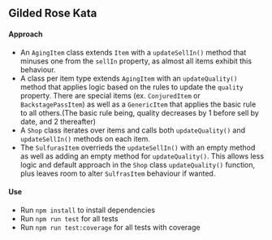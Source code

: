 ## Gilded Rose Kata

#### Approach

- An `AgingItem` class extends `Item` with a `updateSellIn()` method that minuses one from the `sellIn` property, as almost all items exhibit this behaviour.
- A class per item type extends `AgingItem` with an `updateQuality()` method that applies logic based on the rules to update the `quality` property. There are special items (ex. `ConjuredItem` or `BackstagePassItem`) as well as a `GenericItem` that applies the basic rule to all others.(The basic rule being, quality decreases by 1 before sell by date, and 2 thereafter)
- A `Shop` class iterates over items and calls both `updateQuality()` and `updateSellIn()` methods on each item.
- The `SulfurasItem` overrieds the `updateSellIn()` with an empty method as well as adding an empty method for `updateQuality()`. This allows less logic and default approach in the `Shop` class `updateQuality()` function, plus leaves room to alter `SulfrasItem` behaviour if wanted.

#### Use

- Run `npm install` to install dependencies
- Run `npm run test` for all tests
- Run `npm run test:coverage` for all tests with coverage
